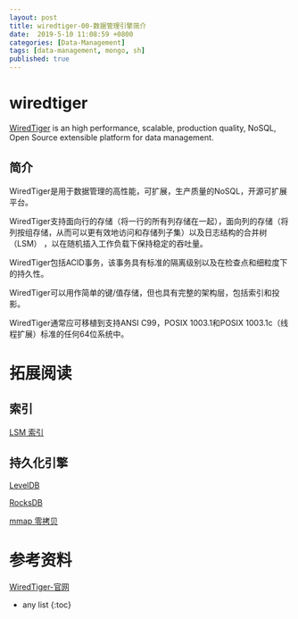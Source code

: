 ```yaml
---
layout: post
title: wiredtiger-00-数据管理引擎简介
date:  2019-5-10 11:08:59 +0800
categories: [Data-Management]
tags: [data-management, mongo, sh]
published: true
---
```


# wiredtiger

[WiredTiger](http://source.wiredtiger.com/) is an high performance, scalable, production quality, NoSQL, Open Source extensible platform for data management.

## 简介

WiredTiger是用于数据管理的高性能，可扩展，生产质量的NoSQL，开源可扩展平台。

WiredTiger支持面向行的存储（将一行的所有列存储在一起），面向列的存储（将列按组存储，从而可以更有效地访问和存储列子集）以及日志结构的合并树（LSM） ，以在随机插入工作负载下保持稳定的吞吐量。

WiredTiger包括ACID事务，该事务具有标准的隔离级别以及在检查点和细粒度下的持久性。

WiredTiger可以用作简单的键/值存储，但也具有完整的架构层，包括索引和投影。

WiredTiger通常应可移植到支持ANSI C99，POSIX 1003.1和POSIX 1003.1c（线程扩展）标准的任何64位系统中。

# 拓展阅读

## 索引

[LSM 索引](https://houbb.github.io/2018/09/06/index-lsm)

## 持久化引擎

[LevelDB](https://houbb.github.io/2018/09/06/cache-leveldb-01-start)

[RocksDB](https://houbb.github.io/2018/09/06/cache-rocksdb)

[mmap 零拷贝](https://houbb.github.io/2018/09/22/java-nio-09-zero-copy-mmap-11)

# 参考资料

[WiredTiger-官网](http://source.wiredtiger.com/)

* any list
{:toc}